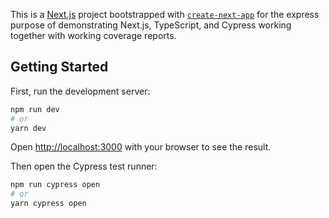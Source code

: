 This is a [Next.js](https://nextjs.org/) project bootstrapped with [`create-next-app`](https://github.com/vercel/next.js/tree/canary/packages/create-next-app) for the express purpose of demonstrating Next.js, TypeScript, and Cypress working together with working coverage reports.

## Getting Started

First, run the development server:

```bash
npm run dev
# or
yarn dev
```

Open [http://localhost:3000](http://localhost:3000) with your browser to see the result.

Then open the Cypress test runner:

```bash
npm run cypress open
# or
yarn cypress open
```
